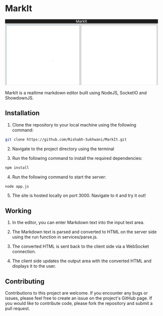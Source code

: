 # MarkIt

![Demo gif](https://github.com/Rishabh-Sukhwani/MarkIt/blob/main/images/animation.gif?raw=true)

MarkIt is a realtime markdown editor built using NodeJS, SocketIO and ShowdownJS.

## Installation

1. Clone the repository to your local machine using the following command:

```bash
git clone https://github.com/Rishabh-Sukhwani/MarkIt.git
```

2. Navigate to the project directory using the terminal

3. Run the following command to install the required dependencies:

```bash
npm install
```

4. Run the following command to start the server:

```bash
node app.js
```

5. The site is hosted locally on port 3000. Navigate to it and try it out!

## Working

1. In the editor, you can enter Markdown text into the input text area.

2. The Markdown text is parsed and converted to HTML on the server side using the run function in services/parse.js.

3. The converted HTML is sent back to the client side via a WebSocket connection.

4. The client side updates the output area with the converted HTML and displays it to the user.

## Contributing

Contributions to this project are welcome. If you encounter any bugs or issues, please feel free to create an issue on the project's GitHub page. If you would like to contribute code, please fork the repository and submit a pull request.